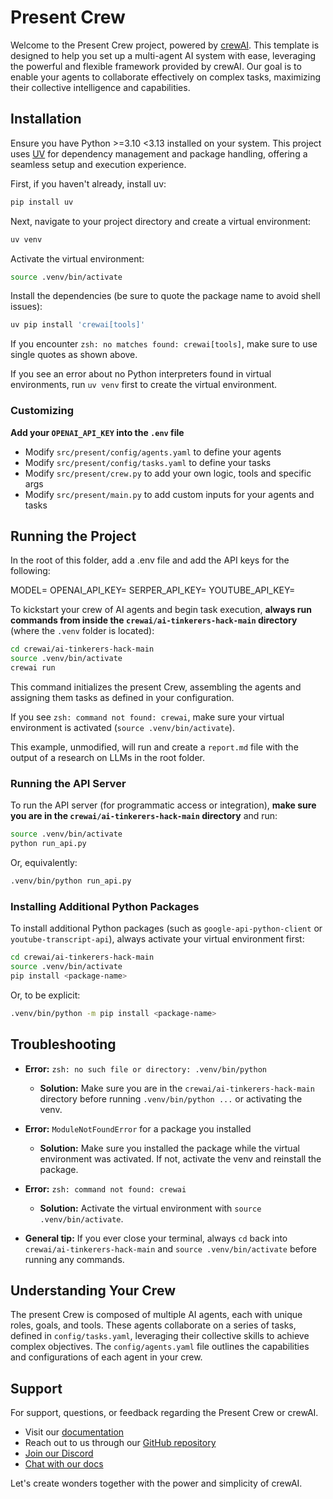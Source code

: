 # Present Crew

Welcome to the Present Crew project, powered by [crewAI](https://crewai.com). This template is designed to help you set up a multi-agent AI system with ease, leveraging the powerful and flexible framework provided by crewAI. Our goal is to enable your agents to collaborate effectively on complex tasks, maximizing their collective intelligence and capabilities.

## Installation

Ensure you have Python >=3.10 <3.13 installed on your system. This project uses [UV](https://docs.astral.sh/uv/) for dependency management and package handling, offering a seamless setup and execution experience.

First, if you haven't already, install uv:

```bash
pip install uv
```

Next, navigate to your project directory and create a virtual environment:

```bash
uv venv
```

Activate the virtual environment:

```bash
source .venv/bin/activate
```

Install the dependencies (be sure to quote the package name to avoid shell issues):

```bash
uv pip install 'crewai[tools]'
```

If you encounter `zsh: no matches found: crewai[tools]`, make sure to use single quotes as shown above.

If you see an error about no Python interpreters found in virtual environments, run `uv venv` first to create the virtual environment.

### Customizing

**Add your `OPENAI_API_KEY` into the `.env` file**

- Modify `src/present/config/agents.yaml` to define your agents
- Modify `src/present/config/tasks.yaml` to define your tasks
- Modify `src/present/crew.py` to add your own logic, tools and specific args
- Modify `src/present/main.py` to add custom inputs for your agents and tasks

## Running the Project
In the root of this folder, add a .env file and add the API keys for the following:

MODEL=
OPENAI_API_KEY=
SERPER_API_KEY=
YOUTUBE_API_KEY=

To kickstart your crew of AI agents and begin task execution, **always run commands from inside the `crewai/ai-tinkerers-hack-main` directory** (where the `.venv` folder is located):

```bash
cd crewai/ai-tinkerers-hack-main
source .venv/bin/activate
crewai run
```

This command initializes the present Crew, assembling the agents and assigning them tasks as defined in your configuration.

If you see `zsh: command not found: crewai`, make sure your virtual environment is activated (`source .venv/bin/activate`).

This example, unmodified, will run and create a `report.md` file with the output of a research on LLMs in the root folder.

### Running the API Server

To run the API server (for programmatic access or integration), **make sure you are in the `crewai/ai-tinkerers-hack-main` directory** and run:

```bash
source .venv/bin/activate
python run_api.py
```

Or, equivalently:

```bash
.venv/bin/python run_api.py
```

### Installing Additional Python Packages

To install additional Python packages (such as `google-api-python-client` or `youtube-transcript-api`), always activate your virtual environment first:

```bash
cd crewai/ai-tinkerers-hack-main
source .venv/bin/activate
pip install <package-name>
```

Or, to be explicit:

```bash
.venv/bin/python -m pip install <package-name>
```

## Troubleshooting

- **Error:** `zsh: no such file or directory: .venv/bin/python`
  - **Solution:** Make sure you are in the `crewai/ai-tinkerers-hack-main` directory before running `.venv/bin/python ...` or activating the venv.

- **Error:** `ModuleNotFoundError` for a package you installed
  - **Solution:** Make sure you installed the package while the virtual environment was activated. If not, activate the venv and reinstall the package.

- **Error:** `zsh: command not found: crewai`
  - **Solution:** Activate the virtual environment with `source .venv/bin/activate`.

- **General tip:** If you ever close your terminal, always `cd` back into `crewai/ai-tinkerers-hack-main` and `source .venv/bin/activate` before running any commands.

## Understanding Your Crew

The present Crew is composed of multiple AI agents, each with unique roles, goals, and tools. These agents collaborate on a series of tasks, defined in `config/tasks.yaml`, leveraging their collective skills to achieve complex objectives. The `config/agents.yaml` file outlines the capabilities and configurations of each agent in your crew.

## Support

For support, questions, or feedback regarding the Present Crew or crewAI.
- Visit our [documentation](https://docs.crewai.com)
- Reach out to us through our [GitHub repository](https://github.com/joaomdmoura/crewai)
- [Join our Discord](https://discord.com/invite/X4JWnZnxPb)
- [Chat with our docs](https://chatg.pt/DWjSBZn)

Let's create wonders together with the power and simplicity of crewAI.
